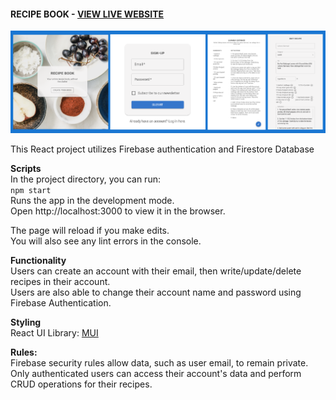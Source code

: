 
#### RECIPE BOOK - [VIEW LIVE WEBSITE](https://recipesbooks.net/)

![Images of Recipe Book Website](/public/recipes-01.png)

This React project utilizes Firebase authentication and Firestore Database  

**Scripts**  
In the project directory, you can run:  
``npm start``  
Runs the app in the development mode.  
Open http://localhost:3000 to view it in the browser.  
  
The page will reload if you make edits.  
You will also see any lint errors in the console.  

**Functionality**  
Users can create an account with their email, then write/update/delete recipes in their account.  
Users are also able to change their account name and password using Firebase Authentication.

**Styling**  
React UI Library: [MUI](https://mui.com/)   

**Rules:**  
Firebase security rules allow data, such as user email, to remain private.  
Only authenticated users can access their account's data and perform CRUD operations for their recipes.
